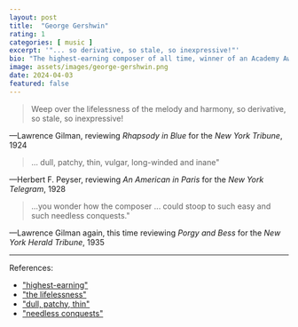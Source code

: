 ```yaml
---
layout: post
title:  "George Gershwin"
rating: 1
categories: [ music ]
excerpt: '"... so derivative, so stale, so inexpressive!"'
bio: "The highest-earning composer of all time, winner of an Academy Award, a Congressional Gold Medal, and a special Pulitzer Prize."
image: assets/images/george-gershwin.png
date: 2024-04-03
featured: false
---
```


> Weep over the lifelessness of the melody and harmony, so derivative, so stale, so inexpressive!

—Lawrence Gilman, reviewing _Rhapsody in Blue_ for the _New York Tribune_, 1924

> ... dull, patchy, thin, vulgar, long-winded and inane"

—Herbert F. Peyser, reviewing _An American in Paris_ for the _New York Telegram_, 1928

> ...you wonder how the composer ... could stoop to such easy and such needless conquests."

—Lawrence Gilman again, this time reviewing _Porgy and Bess_ for the _New York Herald Tribune_, 1935

---

References: 

- ["highest-earning"](https://www.theguardian.com/uk/2005/aug/29/arts.media1)
- ["the lifelessness"](http://www.classicalnotes.net/classics4/gershwinconcerto.html)
- ["dull, patchy, thin"](https://slate.com/culture/2009/02/when-music-critics-attack.html)
- ["needless conquests"](https://stacks.stanford.edu/file/druid:ry540ts7742/31-01.pdf)
